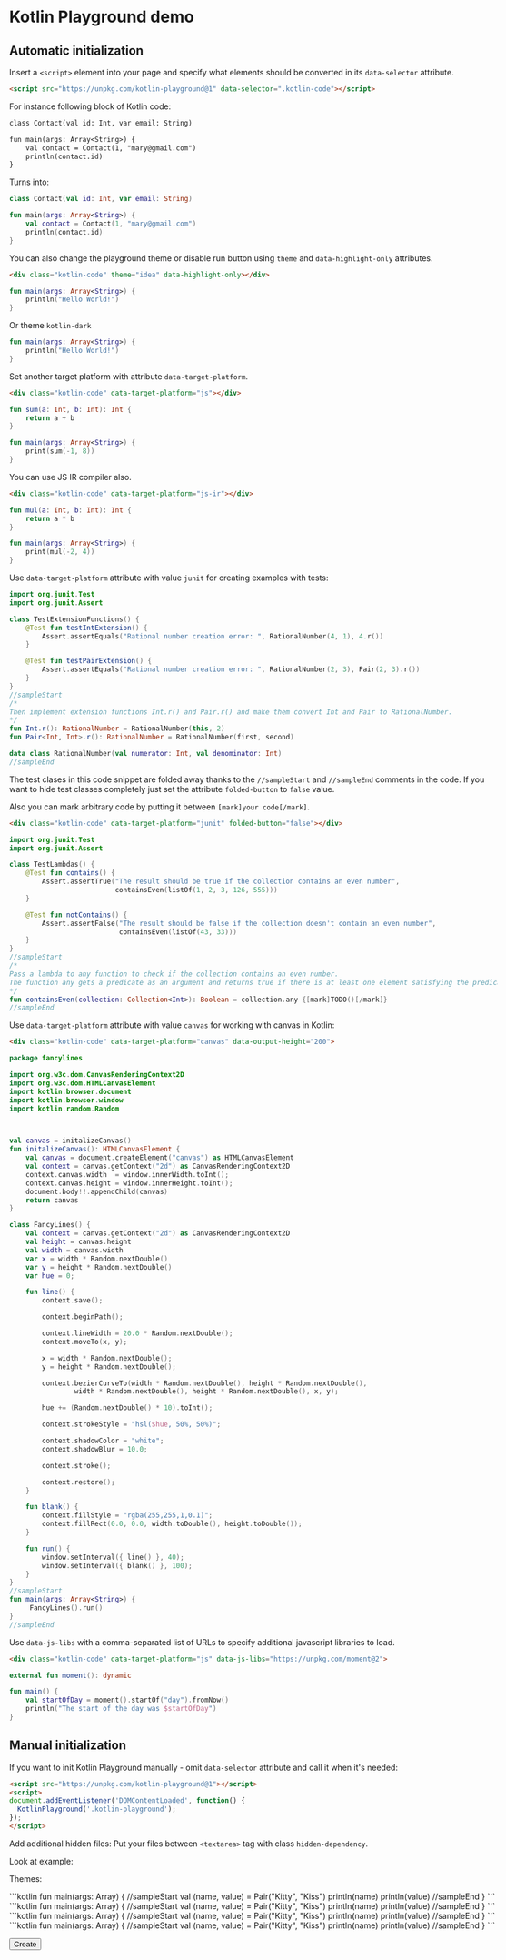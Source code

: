 <!DOCTYPE html>
<html>
<head>
  <meta charset="UTF-8">
  <title>Kotlin Playground examples</title>
  <link rel="stylesheet" href="examples.css">
  <link rel="stylesheet" href="examples-highlight.css">
  <style>
  .markdown-body {
		max-width: 980px;
		margin: 50px auto;
	}
  </style>
  <script src="../playground.js" data-selector=".kotlin-code"></script>
</head>
<body class="markdown-body">

# Kotlin Playground demo

## Automatic initialization

Insert a `<script>` element into your page and specify what elements should be converted in its `data-selector` attribute.
```html
<script src="https://unpkg.com/kotlin-playground@1" data-selector=".kotlin-code"></script>
```

For instance following block of Kotlin code:

```txt
class Contact(val id: Int, var email: String) 

fun main(args: Array<String>) {
    val contact = Contact(1, "mary@gmail.com")
    println(contact.id)                   
}
```

Turns into:

<div class="kotlin-code">

```kotlin
class Contact(val id: Int, var email: String) 

fun main(args: Array<String>) {
    val contact = Contact(1, "mary@gmail.com")
    println(contact.id)
}
```

</div>

You can also change the playground theme or disable run button using `theme` and `data-highlight-only` attributes.

```html
<div class="kotlin-code" theme="idea" data-highlight-only></div>
``` 
<div class="kotlin-code" data-highlight-only theme="idea">

```kotlin
fun main(args: Array<String>) {
    println("Hello World!")
}
```

</div>

Or theme `kotlin-dark`

<div class="kotlin-code" data-highlight-only theme="kotlin-dark">

```kotlin
fun main(args: Array<String>) {
    println("Hello World!")
}
```

</div>

Set another target platform with attribute `data-target-platform`.

```html
<div class="kotlin-code" data-target-platform="js"></div>
```
<div class="kotlin-code" data-target-platform="js">

```kotlin
fun sum(a: Int, b: Int): Int {
    return a + b
}

fun main(args: Array<String>) {
    print(sum(-1, 8))
}
```

</div>

You can use JS IR compiler also.

```html
<div class="kotlin-code" data-target-platform="js-ir"></div>
```
<div class="kotlin-code" data-target-platform="js-ir">

```kotlin
fun mul(a: Int, b: Int): Int {
    return a * b
}

fun main(args: Array<String>) {
    print(mul(-2, 4))
}
```

</div>


Use `data-target-platform` attribute with value `junit` for creating examples with tests:

<div class="kotlin-code" data-target-platform="junit">

```kotlin
import org.junit.Test
import org.junit.Assert

class TestExtensionFunctions() {
    @Test fun testIntExtension() {
        Assert.assertEquals("Rational number creation error: ", RationalNumber(4, 1), 4.r())
    }

    @Test fun testPairExtension() {
        Assert.assertEquals("Rational number creation error: ", RationalNumber(2, 3), Pair(2, 3).r())
    }
}
//sampleStart
/*
Then implement extension functions Int.r() and Pair.r() and make them convert Int and Pair to RationalNumber.
*/
fun Int.r(): RationalNumber = RationalNumber(this, 2)
fun Pair<Int, Int>.r(): RationalNumber = RationalNumber(first, second)

data class RationalNumber(val numerator: Int, val denominator: Int)
//sampleEnd
```
</div>

The test clases in this code snippet are folded away thanks to the `//sampleStart` and `//sampleEnd` comments in the code.
If you want to hide test classes completely just set the attribute `folded-button` to `false` value.

Also you can mark arbitrary code by putting it between `[mark]your code[/mark]`.

```html
<div class="kotlin-code" data-target-platform="junit" folded-button="false"></div>
```

<div class="kotlin-code" data-target-platform="junit" folded-button="false">

```kotlin
import org.junit.Test
import org.junit.Assert

class TestLambdas() {
    @Test fun contains() {
        Assert.assertTrue("The result should be true if the collection contains an even number", 
                          containsEven(listOf(1, 2, 3, 126, 555)))
    }

    @Test fun notContains() {
        Assert.assertFalse("The result should be false if the collection doesn't contain an even number",
                           containsEven(listOf(43, 33)))
    }
}
//sampleStart
/*
Pass a lambda to any function to check if the collection contains an even number.
The function any gets a predicate as an argument and returns true if there is at least one element satisfying the predicate.
*/
fun containsEven(collection: Collection<Int>): Boolean = collection.any {[mark]TODO()[/mark]}
//sampleEnd
```

</div>

Use `data-target-platform` attribute with value `canvas` for working with canvas in Kotlin:

```html
<div class="kotlin-code" data-target-platform="canvas" data-output-height="200">
```

<div class="kotlin-code" data-target-platform="canvas" data-output-height="200">

```kotlin
package fancylines

import org.w3c.dom.CanvasRenderingContext2D
import org.w3c.dom.HTMLCanvasElement
import kotlin.browser.document
import kotlin.browser.window
import kotlin.random.Random



val canvas = initalizeCanvas()
fun initalizeCanvas(): HTMLCanvasElement {
    val canvas = document.createElement("canvas") as HTMLCanvasElement
    val context = canvas.getContext("2d") as CanvasRenderingContext2D
    context.canvas.width  = window.innerWidth.toInt();
    context.canvas.height = window.innerHeight.toInt();
    document.body!!.appendChild(canvas)
    return canvas
}

class FancyLines() {
    val context = canvas.getContext("2d") as CanvasRenderingContext2D
    val height = canvas.height
    val width = canvas.width
    var x = width * Random.nextDouble()
    var y = height * Random.nextDouble()
    var hue = 0;

    fun line() {
        context.save();

        context.beginPath();

        context.lineWidth = 20.0 * Random.nextDouble();
        context.moveTo(x, y);

        x = width * Random.nextDouble();
        y = height * Random.nextDouble();

        context.bezierCurveTo(width * Random.nextDouble(), height * Random.nextDouble(),
                width * Random.nextDouble(), height * Random.nextDouble(), x, y);

        hue += (Random.nextDouble() * 10).toInt();

        context.strokeStyle = "hsl($hue, 50%, 50%)";

        context.shadowColor = "white";
        context.shadowBlur = 10.0;

        context.stroke();

        context.restore();
    }

    fun blank() {
        context.fillStyle = "rgba(255,255,1,0.1)";
        context.fillRect(0.0, 0.0, width.toDouble(), height.toDouble());
    }

    fun run() {
        window.setInterval({ line() }, 40);
        window.setInterval({ blank() }, 100);
    }
}
//sampleStart
fun main(args: Array<String>) {
     FancyLines().run()
}
//sampleEnd
```

</div>

Use `data-js-libs` with a comma-separated list of URLs to specify additional javascript libraries to load.

```html
<div class="kotlin-code" data-target-platform="js" data-js-libs="https://unpkg.com/moment@2">
```

<div class="kotlin-code" data-target-platform="js" data-js-libs="https://unpkg.com/moment@2">

```kotlin
external fun moment(): dynamic

fun main() {
    val startOfDay = moment().startOf("day").fromNow()
    println("The start of the day was $startOfDay")
}
```

</div>

## Manual initialization

If you want to init Kotlin Playground manually - omit `data-selector` attribute and call it when it's needed:

```html
<script src="https://unpkg.com/kotlin-playground@1"></script>
<script>
document.addEventListener('DOMContentLoaded', function() {
  KotlinPlayground('.kotlin-playground');
});
</script>
```
Add additional hidden files:
Put your files between `<textarea>` tag with class `hidden-dependency`.

Look at example:

Themes: 

<div class="kotlin-code"  theme="idea">
```kotlin
  fun main(args: Array<String>) {
  //sampleStart
      val (name, value) = Pair("Kitty", "Kiss")
      println(name)
      println(value)
  //sampleEnd
  }
```
</div>

<div class="kotlin-code"  theme="darcula  ">
```kotlin
  fun main(args: Array<String>) {
  //sampleStart
      val (name, value) = Pair("Kitty", "Kiss")
      println(name)
      println(value)
  //sampleEnd
  }
```
</div>

<div class="kotlin-code"  theme="default">
```kotlin
  fun main(args: Array<String>) {
  //sampleStart
      val (name, value) = Pair("Kitty", "Kiss")
      println(name)
      println(value)
  //sampleEnd
  }
```
</div>

<style>.kotlin-docs.executable-fragment{border:0 transparent}.kotlin-docs .cm-s-kotlin-docs{font-family:SFMono-Regular,Consolas,Liberation Mono,Menlo,Courier,monospace}.kotlin-docs .cm-s-kotlin-docs,.kotlin-docs .cm-s-kotlin-docs.CodeMirror .CodeMirror-linenumber,.kotlin-docs .cm-s-kotlin-docs.CodeMirror pre.CodeMirror-line,.kotlin-docs .cm-s-kotlin-docs.CodeMirror pre.CodeMirror-line-like{color:#999;font-size:15px;line-height:24px}.kotlin-docs .cm-s-kotlin-docs.CodeMirror{border-top-left-radius:8px;border-top-right-radius:8px;background:#f5f5f5}.kotlin-docs .js-code-output-executor,.kotlin-docs .output-wrapper{border-bottom-right-radius:8px;border-bottom-left-radius:8px;background:#f4f4f4}.kotlin-docs .js-code-output-executor{min-height:8px;border:0}.kotlin-docs .output-wrapper{border-top:1px solid rgba(39,40,44,.2);border-bottom:0}.kotlin-docs .run-button{top:8px;right:9px;width:24px;height:24px;background-image:url("data:image/svg+xml,%3Csvg width='24' height='24' fill='none' xmlns='http://www.w3.org/2000/svg'%3E%3Cpath fill-rule='evenodd' clip-rule='evenodd' d='M19 12L5 4v16l14-8z' fill='%236E4BF4'/%3E%3C/svg%3E");background-position:50%;background-size:24px}.kotlin-docs .run-button:hover{opacity:.8}.kotlin-docs .code-area .fold-button{width:24px;height:24px;background-image:url("data:image/svg+xml,%3Csvg width='24' height='24' fill='none' xmlns='http://www.w3.org/2000/svg'%3E%3Ccircle cx='12' cy='12' r='12' fill='%23fff'/%3E%3Cpath fill-rule='evenodd' clip-rule='evenodd' d='M19 11.005v2.103h-6.013L12.988 19h-2.117l.001-5.892H5v-2.103h5.872V5h2.114l.002 6.005H19z' fill='%2327282C' fill-opacity='.75'/%3E%3C/svg%3E");background-position:50%;background-size:24px}.kotlin-docs .code-area .fold-button:hover{background-image:url("data:image/svg+xml,%3Csvg width='24' height='24' fill='none' xmlns='http://www.w3.org/2000/svg'%3E%3Ccircle cx='12' cy='12' r='12' fill='%23F4F4F4'/%3E%3Cpath fill-rule='evenodd' clip-rule='evenodd' d='M19 11.005v2.103h-6.013L12.988 19h-2.117l.001-5.892H5v-2.103h5.872V5h2.114l.002 6.005H19z' fill='%2327282C'/%3E%3C/svg%3E")}.kotlin-docs .code-area._unfolded .fold-button{top:-13px;left:calc(50% - 11px);transform:rotate(-45deg)}.kotlin-docs .console-close{top:7px;right:6px;opacity:.75;width:24px;height:24px;cursor:pointer;background:url("data:image/svg+xml,%3Csvg width='24' height='25' fill='none' xmlns='http://www.w3.org/2000/svg'%3E%3Cpath d='M17 14.1a4.12 4.12 0 00-4.18-3.6H11v5l-7-6 7-6v5h1.79A6.15 6.15 0 0119 13.71a6 6 0 01-6 6.79H7v-2h6a4 4 0 004-4.4z' fill='%2327282C'/%3E%3C/svg%3E") 50% no-repeat;background-size:24px}.kotlin-docs .console-close:hover{opacity:1}.kotlin-docs .console-icon.attention,.kotlin-docs .ERRORgutter,.kotlin-docs .WARNINGgutter{width:16px;height:16px;background:url("data:image/svg+xml,%3Csvg width='16' height='16' fill='none' xmlns='http://www.w3.org/2000/svg'%3E%3Cpath fill-rule='evenodd' clip-rule='evenodd' d='M8.972 2.552l5.858 10.145c.397.687.072 1.25-.722 1.25H2.798A1.337 1.337 0 011.64 11.94l5.422-9.39a1.103 1.103 0 011.91.001zm.126 8.872a1.081 1.081 0 10-2.162 0 1.081 1.081 0 002.162 0zM7 5.947l1.744-.65v3.604h-1.44L7 5.947z' fill='%23EF341E'/%3E%3C/svg%3E") 50% no-repeat;background-size:16px}.kotlin-docs .console-icon.attention{margin-left:-20px;background-position:-1px -1px}.kotlin-docs .ERRORgutter,.kotlin-docs .WARNINGgutter{margin-top:5px;margin-left:5px}.kotlin-docs .WARNINGgutter{background-image:url("data:image/svg+xml,%3Csvg width='16' height='16' fill='none' xmlns='http://www.w3.org/2000/svg'%3E%3Cpath fill-rule='evenodd' clip-rule='evenodd' d='M8.972 2.552l5.858 10.145c.397.687.072 1.25-.722 1.25H2.798A1.337 1.337 0 011.64 11.94l5.422-9.39a1.103 1.103 0 011.91.001zm.126 8.872a1.081 1.081 0 10-2.162 0 1.081 1.081 0 002.162 0zM7 5.947l1.744-.65v3.604h-1.44L7 5.947z' fill='%2327282C' fill-opacity='.5'/%3E%3C/svg%3E")}.kotlin-docs .errors-and-warnings-gutter{width:24px}.kotlin-docs .code-output{padding-bottom:15px;padding-left:30px}.kotlin-docs div[label]:hover:after{display:inline-flex;margin-top:-1rem;margin-left:1rem;padding:4px 6px;border-radius:2px;content:attr(label);white-space:pre;color:#fff;background:#3c3d40;font-size:13px;line-height:20px}.kotlin-docs .CodeMirror-linebackground.unmodifiable-line{background:rgba(39,40,44,.05)}.kotlin-docs .cm-s-kotlin-docs .CodeMirror-lines{margin:0;padding:12px 0}.kotlin-docs .cm-s-kotlin-docs .CodeMirror-gutters{border:0 transparent}.kotlin-docs .cm-s-kotlin-docs .cm-type{color:#27282c}.kotlin-docs .cm-s-kotlin-docs span.cm-keyword{color:#07a;font-weight:700}.kotlin-docs .cm-s-kotlin-docs span.cm-operator{color:#9a6e3a}.kotlin-docs .cm-s-kotlin-docs span.cm-number{color:#905}.kotlin-docs .cm-s-kotlin-docs span.cm-comment{color:#708090}.kotlin-docs .cm-s-kotlin-docs .cm-variable,.kotlin-docs .cm-s-kotlin-docs .cm-variable-2,.kotlin-docs .cm-s-kotlin-docs .cm-variable-3,.kotlin-docs .cm-s-kotlin-docs span.cm-def,.kotlin-docs .cm-s-kotlin-docs span.cm-property{color:#27282c}.kotlin-docs .cm-s-kotlin-docs span.cm-string,.kotlin-docs .cm-s-kotlin-docs span.cm-string-2{color:#690;font-weight:700}</style>
<div class="kotlin-code"  theme="kotlin-docs">
```kotlin
  fun main(args: Array<String>) {
  //sampleStart
      val (name, value) = Pair("Kitty", "Kiss")
      println(name)
      println(value)
  //sampleEnd
  }
```
</div>

<button onclick="KotlinPlayground('.kotlin-code-2',{ onChange: (code)=> {console.log(code)}}); this.disabled = true; document.getElementById('kotlin-example').style.display = 'block';">Create</button>

<div id="kotlin-example" class="kotlin-code-2" style="display: none;">

```text
import cat.Cat

fun main(args: Array<String>) {
//sampleStart
    val cat = Cat("Kitty")
    println(cat.name)
//sampleEnd
}
```
  <textarea class="hidden-dependency">
    package cat
    class Cat(val name: String) 
  </textarea>

</div>

</body>
</html>

